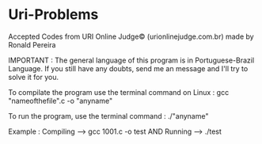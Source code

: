 # Uri-Problems
Accepted Codes from URI Online Judge© (urionlinejudge.com.br) made by Ronald Pereira

IMPORTANT : The general language of this program is in Portuguese-Brazil Language. If you still have any doubts, send me an message and I'll try to solve it for you.

To compilate the program use the terminal command on Linux : gcc "nameofthefile".c -o "anyname"

To run the program, use the terminal command : ./"anyname"

Example : Compiling --> gcc 1001.c -o test  AND 
Running --> ./test

